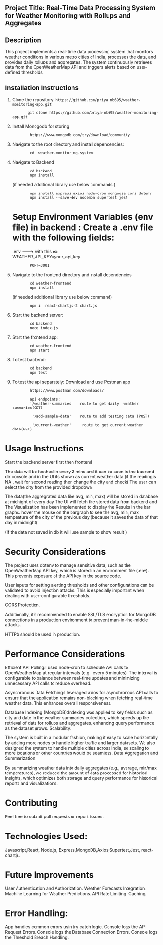 ## Project Title: Real-Time Data Processing System for Weather Monitoring with Rollups and Aggregates

## Description
This project implements a real-time data processing system that monitors weather conditions in various metro cities of India, processes the data, and provides daily rollups and aggregates. The system continuously retrieves data from the OpenWeatherMap API and triggers alerts based on user-defined thresholds

## Installation Instructions
1. Clone the repository: `https://github.com/priya-nb695/weather-monitoring-app.git`
   
              git clone https://github.com/priya-nb695/weather-monitoring-app.git

2. Install Monogodb for storing 

               https://www.mongodb.com/try/download/community    

3. Navigate to the root directory and install dependencies: 
   
               cd  weather-monitoring-system
    
4. Navigate to Backend

               cd backend 
               npm install

   (if needed additional library use below commands ) 
               
               npm install express axios node-cron mongoose cors dotenv
               npm install --save-dev nodemon supertest jest
   
    # Setup Environment Variables (env file)  in backend  : Create a .env file with the following fields:
    .env ---> with this 
     ex:   
               WEATHER_API_KEY=your_api_key
           
               PORT=3001

5. Navigate to the frontend directory and install dependencies
   
               cd weather-frontend
               npm install

    (if needed additional library use below command)
             
               npm i  react-chartjs-2 chart.js


6. Start the backend server:
   
               cd backend
               node index.js
  
7. Start the frontend app:

               cd weather-frontend
               npm start

8. To test backend:

               cd backend
               npm test

9. To test the api separately: Download and use Postman app
              
               https://www.postman.com/downloads/
               
               api endpoints:
               '/weather-summaries'   route to get daily  weather summaries(GET)

                '/add-sample-data'    route to add testing data (POST)

                '/current-weather'     route to get current weather data(GET)
   
# Usage Instructions

Start the backend server first then frontend 

The  data will be fecthed in every 2 mins and it can be seen in the backend dir console and in the UI its shown as current weather data (if the  readingis  NA , wait for second reading  then change the city and check)
The user can select the city from the provided dropdown

The  data(the aggregrated data like avg, min, max) will be stored in database at midnight of every day 
The UI will fetch the stored data from backend and The Visualization has been implemented to  display  the Results in the bar graphs.
hover the mouse on the bargraph  to see the avg, min, max tempeature of the city of the previous day (because it saves the data of that day in midnight)

(If the data not saved  in db it will use sample to show result )


# Security Considerations

The project uses dotenv to manage sensitive data, such as the OpenWeatherMap API key, which is stored in an environment file (.env). This prevents exposure of the API key in the source code.

User inputs for setting alerting thresholds and other configurations can be validated to avoid injection attacks. This is especially important when dealing with user-configurable thresholds.

CORS Protection.

Additionally, it’s recommended to enable SSL/TLS encryption for MongoDB connections in a production environment to prevent man-in-the-middle attacks.

HTTPS should be used in production.

# Performance Considerations

Efficient API Polling:I used node-cron to schedule API calls to OpenWeatherMap at regular intervals (e.g., every 5 minutes). The interval is configurable to balance between real-time updates and minimizing unnecessary API calls to reduce overhead.

Asynchronous Data Fetching:I leveraged axios for asynchronous API calls to ensure that the application remains non-blocking when fetching real-time weather data. This enhances overall responsiveness.

Database Indexing (MongoDB):Indexing was applied to key fields such as city and date in the weather summaries collection, which speeds up the retrieval of data for rollups and aggregates, enhancing query performance as the dataset grows.
Scalability:

The system is built in a modular fashion, making it easy to scale horizontally by adding more nodes to handle higher traffic and larger datasets. We also designed the system to handle multiple cities across India, so scaling to more locations or other countries would be seamless.
Data Aggregation and Summarization:

By summarizing weather data into daily aggregates (e.g., average, min/max temperatures), we reduced the amount of data processed for historical insights, which optimizes both storage and query performance for historical reports and visualizations.

# Contributing
Feel free to submit pull requests or report issues.

# Technologies Used:
Javascript,React, Node.js, Express,MongoDB,Axios,Supertest,Jest, react-chartjs.

# Future Improvements
User Authentication and Authorization.
Weather Forecasts Integration.
Machine Learning for Weather Predictions.
API Rate Limiting.
Caching.

# Error Handling: 
App handles common errors usin try catch logic.
Console logs the API Request Errors.
Console logs the Database Connection Errors. 
Console logs the Threshold Breach Handling.



